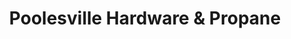 ---
title: "Poolesville Hardware & Propane"
url: /poolesville/poolesville-hardware-and-propane/
shop: hardware
---